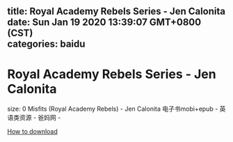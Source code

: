 
title: Royal Academy Rebels Series - Jen Calonita
date: Sun Jan 19 2020 13:39:07 GMT+0800 (CST)    
categories: baidu
---

# Royal Academy Rebels Series - Jen Calonita
size: 0
 Misfits (Royal Academy Rebels) - Jen Calonita 电子书mobi+epub - 英语类资源 - 爸妈网 -
 

[How to download](https://bpcam.bemobtrk.com/go/2ceec3aa-1ca2-46d6-b9ff-aaa5c184517c?jno=5076)
